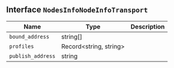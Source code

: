 ## Interface `NodesInfoNodeInfoTransport`

| Name | Type | Description |
| - | - | - |
| `bound_address` | string[] | &nbsp; |
| `profiles` | Record<string, string> | &nbsp; |
| `publish_address` | string | &nbsp; |
